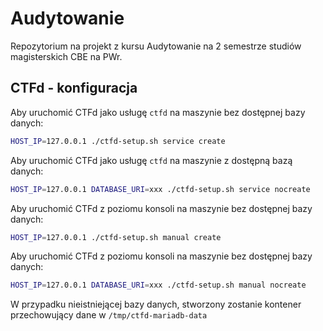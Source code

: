 # Audytowanie
Repozytorium na projekt z kursu Audytowanie na 2 semestrze studiów magisterskich CBE na PWr.

## CTFd - konfiguracja

Aby uruchomić CTFd jako usługę `ctfd` na maszynie bez dostępnej bazy danych:
```bash
HOST_IP=127.0.0.1 ./ctfd-setup.sh service create
```

Aby uruchomić CTFd jako usługę `ctfd` na maszynie z dostępną bazą danych:
```bash
HOST_IP=127.0.0.1 DATABASE_URI=xxx ./ctfd-setup.sh service nocreate
```

Aby uruchomić CTFd z poziomu konsoli na maszynie bez dostępnej bazy danych:
```bash
HOST_IP=127.0.0.1 ./ctfd-setup.sh manual create
```

Aby uruchomić CTFd z poziomu konsoli na maszynie bez dostępnej bazy danych:
```bash
HOST_IP=127.0.0.1 DATABASE_URI=xxx ./ctfd-setup.sh manual nocreate
```

W przypadku nieistniejącej bazy danych, stworzony zostanie kontener przechowujący dane w `/tmp/ctfd-mariadb-data`